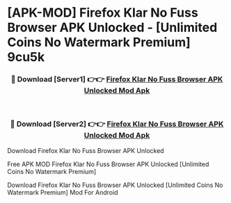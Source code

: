# [APK-MOD] Firefox Klar  No Fuss Browser APK Unlocked - [Unlimited Coins No Watermark Premium] 9cu5k



<div align="center">
<h3>🔴 Download [Server1] 👉👉 <a href="https://momento.my/?title=Firefox_Klar__No_Fuss_Browser_APK_Unlocked">Firefox Klar  No Fuss Browser APK Unlocked Mod Apk</a></h3><br>

<h3>🔴 Download [Server2] 👉👉 <a href="https://momento.my/?title=Firefox_Klar__No_Fuss_Browser_APK_Unlocked">Firefox Klar  No Fuss Browser APK Unlocked Mod Apk</a></h3>
</div>



Download Firefox Klar  No Fuss Browser APK Unlocked 

Free APK MOD Firefox Klar  No Fuss Browser APK Unlocked [Unlimited Coins No Watermark Premium]

Download Firefox Klar  No Fuss Browser APK Unlocked [Unlimited Coins No Watermark Premium] Mod For Android
